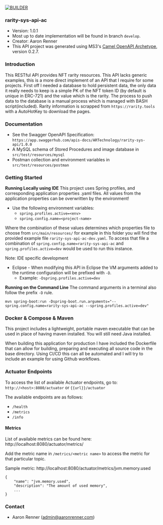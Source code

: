 [![BUILDER](https://github.com/Aman7123/rarity-sys-api-ac/actions/workflows/builder.yml/badge.svg?branch=main)](https://github.com/Aman7123/rarity-sys-api-ac/actions/workflows/builder.yml)

### rarity-sys-api-ac
* Version: 1.0.1
* Most up to date implementation will be found in branch `develop`.
* Creator: Aaron Renner
* This API project was generated using MS3's [Camel OpenAPI Archetype](https://github.com/MS3Inc/camel-archetypes), version 0.2.7.

### Introduction
This RESTful API provides NFT rarity resources. This API lacks generic examples, this is a more direct implement of an API that I require for some projects. First off I needed a database to hold persistent data, the only data it really needs to keep is a simple PK of the NFT token ID (by default is unique in ERC-721) and the value which is the rarity. The process to push data to the database is a manual process which is managed with BASH script(included). Rarity information is scrapped from `https://rarity.tools` with a AutoHotKey to download the pages.

### Documentation
* See the Swagger OpenAPI Specification: `https://app.swaggerhub.com/apis-docs/ARTechnology/rarity-sys-api/1.0.0`
* A MySQL schema of Stored Procedures and image database in `src/test/resources/mysql`
* Postman collection and environment variables in `src/test/resources/postman`

### Getting Started
**Running Locally using IDE**
This project uses Spring profiles, and corresponding application properties .yaml files.
All values from the application properties can be overwritten by the environment!
* Use the following environment variables: 
   * ```spring.profiles.active=<env>```
   * ```spring.config.name=<project-name>```

Where the combination of these values determines which properties file to choose from `src/main/resources/` for example in this
folder you will find the provided example file `rarity-sys-api-ac-dev.yaml`. To access that file a combination of 
`spring.config.name=rarity-sys-api-ac` and `spring.profiles.active=dev` would be used to run this instance.

Note: IDE specific development
* Eclipse - When modifying this API in Eclipse the VM arguments added to the runtime configuration will be prefixed with `-D`.
  * Example: `-Dspring.profiles.active=dev`

**Running on the Command Line**
The command arguments in a terminal also follow the prefix `-D` rule.
```
mvn spring-boot:run -Dspring-boot.run.arguments="--spring.config.name=rarity-sys-api-ac --spring.profiles.active=dev"
```

### Docker & Compose & Maven
This project includes a lightweight, portable maven executable that can be used in place of having maven installed.
You will still need Java installed.

When building this application for production I have included the Dockerfile that can allow for building, preparing
and executing all source code in the base directory. Using CI/CD this can all be automated and I will try to include
an example for using Github workflows.

### Actuator Endpoints

To access the list of available Actuator endpoints, go to: `http://<host>:8080/actuator` or `{{url}}/actuator`

The available endpoints are as follows:

* `/health`
* `/metrics`
* `/info`

#### Metrics

List of available metrics can be found here: http://localhost:8080/actuator/metrics/

Add the metric name in `/metrics/<metric name>` to access the metric for that particular topic.

Sample metric: http://localhost:8080/actuator/metrics/jvm.memory.used

```
{
    "name": "jvm.memory.used",
    "description": "The amount of used memory",
    ...
}
```
### Contact

* Aaron Renner (admin@aaronrenner.com)
